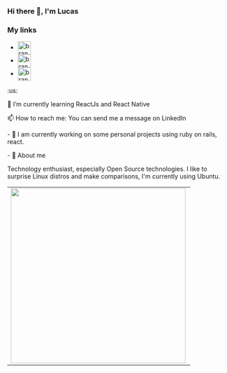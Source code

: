 ### Hi there 👋, I'm Lucas

### My links
<ul>
  <li>
    <a href="https://github.com/brandaoplaster" target="blank">
     <img align="center" src="https://cdn.jsdelivr.net/npm/simple-icons@3.0.1/icons/linkedin.svg" alt="brandaoplaster" height="30" width="30" />
    </a>
  </li>
  
  <li>
   <a href="https://www.linkedin.com/in/lucas-plaster-204571143/" target="blank">
    <img align="center" src="https://cdn.jsdelivr.net/npm/simple-icons@3.0.1/icons/github.svg" alt="brandaoplaster" height="30" width="30" />
   </a>
  </li>
  
  <li>
   <a href="https://sourcerer.io/brandaoplaster" target="blank">
    <img align="center" src="https://cdn.jsdelivr.net/npm/simple-icons@3.0.1/icons/opensourceinitiative.svg" alt="brandaoplaster" height="30" width="30" />
   </a>
 </li>
 
</ul>

<p align="left">
 :us:
</p>
<p align="left">
  🌱 I’m currently learning ReactJs and React Native 
</p>

<p align="left">
  📫 How to reach me: You can send me a message on LinkedIn
</p>

<p align="left">
 - 🔭 I am currently working on some personal projects using ruby on rails, react.
</p>


<p align="left">
 - 💬 About me
 
Technology enthusiast, especially Open Source technologies.
I like to surprise Linux distros and make comparisons, I'm currently using Ubuntu.
</p>

<center>
 <table>
   <tr>
       <td><img width="400px" align="left" src="https://github-readme-stats.vercel.app/api/top-langs/?username=brandaoplaster&hide=html&layout=compact" /></td>
   </tr>   
 </table>
</center>

<!--
**brandaoplaster/brandaoplaster** is a ✨ _special_ ✨ repository because its `README.md` (this file) appears on your GitHub profile.
<p align="center"> 
 <img src="https://github-readme-stats.vercel.app/api?username=brandaoplaster&show_icons=true" alt="brandaoplaster" /> 
</p>
<p align="left">
 <img src="https://komarev.com/ghpvc/?username=brandaoplaster" alt="brandaoplaster" /> 
</p>

Here are some ideas to get you started:

- 🔭 I’m currently working on ...
- 👯 I’m looking to collaborate on ...
- 🤔 I’m looking for help with ...
- 💬 Ask me about ...
- 📫 How to reach me: ...
- 😄 Pronouns: ...
- ⚡ Fun fact: ...
-->


